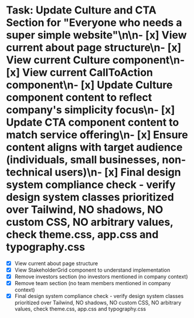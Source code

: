 # Task: Update Culture and CTA Section for "Everyone who needs a super simple website"\n\n- [x] View current about page structure\n- [x] View current Culture component\n- [x] View current CallToAction component\n- [x] Update Culture component content to reflect company's simplicity focus\n- [x] Update CTA component content to match service offering\n- [x] Ensure content aligns with target audience (individuals, small businesses, non-technical users)\n- [x] Final design system compliance check - verify design system classes prioritized over Tailwind, NO shadows, NO custom CSS, NO arbitrary values, check theme.css, app.css and typography.css

- [x] View current about page structure
- [x] View StakeholderGrid component to understand implementation
- [x] Remove investors section (no investors mentioned in company context)
- [x] Remove team section (no team members mentioned in company context)
- [x] Final design system compliance check - verify design system classes prioritized over Tailwind, NO shadows, NO custom CSS, NO arbitrary values, check theme.css, app.css and typography.css